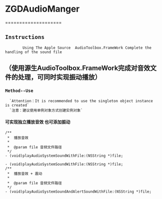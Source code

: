 # ZGDAudioManger 
====================
## `Instructions` 
            Using The Apple Source  AudioToolbox.FrameWork Complete the handling of the sound file
（使用源生AudioToolbox.FrameWork完成对音效文件的处理，可同时实现振动播放）
-------------------------------------------------------------------------

### `Method--Use`
      `Attention：It is recommended to use the singleton object instance is created` 
      `注意：建议使用单例对象方式创建实例对象`

####  可实现独立播放音效 也可添加振动
```objc
/**
 *  播放音效
 *
 *  @param file 音频文件路径
 */
- (void)playAudioSystemSoundWithFile:(NSString *)file;
```
```objc
- (void)playAudioSystemSoundWithFile:(NSString *)file;
/**
 *  播放音效 + 震动
 *
 *  @param file 音频文件路径
 */
- (void)playAudioSystemSoundAndAlertSoundWithFile:(NSString *)file;
```




